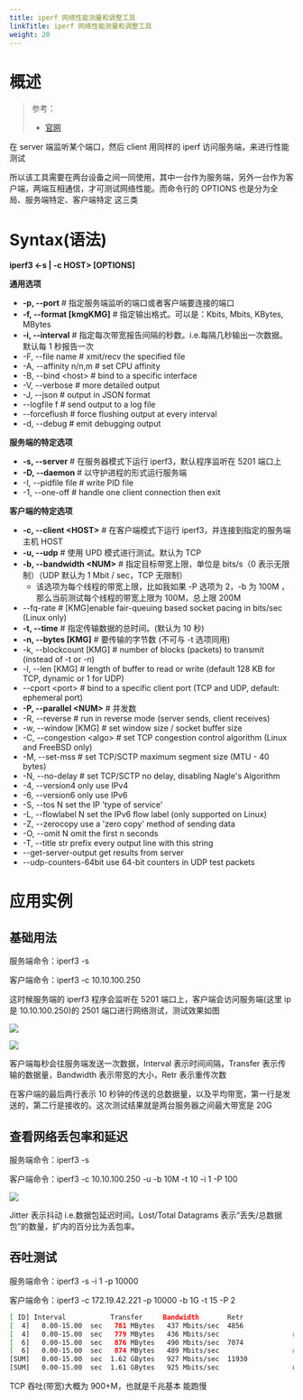 ```yaml
---
title: iperf 网络性能测量和调整工具
linkTitle: iperf 网络性能测量和调整工具
weight: 20
---
```


# 概述

> 参考：
>
> - [官网](https://iperf.fr/)

在 server 端监听某个端口，然后 client 用同样的 iperf 访问服务端，来进行性能测试

所以该工具需要在两台设备之间一同使用，其中一台作为服务端，另外一台作为客户端，两端互相通信，才可测试网络性能。而命令行的 OPTIONS 也是分为全局、服务端特定、客户端特定 这三类

# Syntax(语法)

**iperf3 <-s | -c HOST> \[OPTIONS]**

**通用选项**

- **-p, --port** # 指定服务端监听的端口或者客户端要连接的端口
- **-f, --format \[kmgKMG]** # 指定输出格式。可以是：Kbits, Mbits, KBytes, MBytes
- **-i, --interval** # 指定每次带宽报告间隔的秒数。i.e.每隔几秒输出一次数据。默认每 1 秒报告一次
- -F, --file name # xmit/recv the specified file
- -A, --affinity n/n,m # set CPU affinity
- -B, --bind \<host> # bind to a specific interface
- -V, --verbose # more detailed output
- -J, --json # output in JSON format
- --logfile f # send output to a log file
- --forceflush # force flushing output at every interval
- -d, --debug # emit debugging output

**服务端的特定选项**

- **-s, --server** # 在服务器模式下运行 iperf3，默认程序监听在 5201 端口上
- **-D, --daemon** # 以守护进程的形式运行服务端
- -I, --pidfile file # write PID file
- -1, --one-off # handle one client connection then exit

**客户端的特定选项**

- **-c, --client \<HOST>** # 在客户端模式下运行 iperf3，并连接到指定的服务端主机 HOST
- **-u, --udp** # 使用 UPD 模式进行测试。默认为 TCP
- **-b, --bandwidth \<NUM>** # 指定目标带宽上限，单位是 bits/s（0 表示无限制）（UDP 默认为 1 Mbit / sec，TCP 无限制）
  - 该选项为每个线程的带宽上限，比如我如果 -P 选项为 2，-b 为 100M ，那么当前测试每个线程的带宽上限为 100M，总上限 200M
- --fq-rate # [KMG]enable fair-queuing based socket pacing in bits/sec (Linux only)
- **-t, --time** # 指定传输数据的总时间。(默认为 10 秒)
- **-n, --bytes [KMG]** # 要传输的字节数 (不可与 -t 选项同用)
- -k, --blockcount \[KMG] # number of blocks (packets) to transmit (instead of -t or -n)
- -l, --len \[KMG] # length of buffer to read or write (default 128 KB for TCP, dynamic or 1 for UDP)
- --cport \<port> # bind to a specific client port (TCP and UDP, default: ephemeral port)
- **-P, --parallel \<NUM>** # 并发数
- -R, --reverse # run in reverse mode (server sends, client receives)
- -w, --window \[KMG] # set window size / socket buffer size
- -C, --congestion \<algo> # set TCP congestion control algorithm (Linux and FreeBSD only)
- -M, --set-mss # set TCP/SCTP maximum segment size (MTU - 40 bytes)
- -N, --no-delay # set TCP/SCTP no delay, disabling Nagle's Algorithm
- -4, --version4 only use IPv4
- -6, --version6 only use IPv6
- -S, --tos N set the IP 'type of service'
- -L, --flowlabel N set the IPv6 flow label (only supported on Linux)
- -Z, --zerocopy use a 'zero copy' method of sending data
- -O, --omit N omit the first n seconds
- -T, --title str prefix every output line with this string
- --get-server-output get results from server
- --udp-counters-64bit use 64-bit counters in UDP test packets

# 应用实例

## 基础用法

服务端命令：iperf3 -s

客户端命令：iperf3 -c 10.10.100.250

这时候服务端的 iperf3 程序会监听在 5201 端口上，客户端会访问服务端(这里 ip 是 10.10.100.250)的 2501 端口进行网络测试，测试效果如图

![](https://notes-learning.oss-cn-beijing.aliyuncs.com/fdemaq/1616164267994-3d8e4e2d-0c26-4b52-8054-12aeac917398.png)

![](https://notes-learning.oss-cn-beijing.aliyuncs.com/fdemaq/1616164268013-f44eee21-25f2-48a5-acad-07b32cf7af7a.png)

客户端每秒会往服务端发送一次数据，Interval 表示时间间隔，Transfer 表示传输的数据量，Bandwidth 表示带宽的大小，Retr 表示重传次数

在客户端的最后两行表示 10 秒钟的传送的总数据量，以及平均带宽，第一行是发送的，第二行是接收的。这次测试结果就是两台服务器之间最大带宽是 20G

## 查看网络丢包率和延迟

服务端命令：iperf3 -s

客户端命令：iperf3 -c 10.10.100.250 -u -b 10M -t 10 -i 1 -P 100

![](https://notes-learning.oss-cn-beijing.aliyuncs.com/fdemaq/1616164268023-89190ba4-c7a7-4587-b4f7-389086f5d465.png)

Jitter 表示抖动 i.e.数据包延迟时间。Lost/Total Datagrams 表示“丢失/总数据包”的数量，扩内的百分比为丢包率。

## 吞吐测试

服务端命令：iperf3 -s -i 1 -p 10000

客户端命令：iperf3 -c 172.19.42.221 -p 10000 -b 1G -t 15 -P 2

```bash
[ ID] Interval           Transfer     Bandwidth       Retr
[  4]   0.00-15.00  sec   781 MBytes   437 Mbits/sec  4856             sender
[  4]   0.00-15.00  sec   779 MBytes   436 Mbits/sec                  receiver
[  6]   0.00-15.00  sec   876 MBytes   490 Mbits/sec  7074             sender
[  6]   0.00-15.00  sec   874 MBytes   489 Mbits/sec                  receiver
[SUM]   0.00-15.00  sec  1.62 GBytes   927 Mbits/sec  11930             sender
[SUM]   0.00-15.00  sec  1.61 GBytes   925 Mbits/sec                  receiver
```

TCP 吞吐(带宽)大概为 900+M，也就是千兆基本 能跑慢
